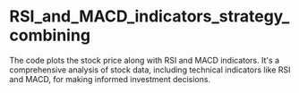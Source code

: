 # RSI_and_MACD_indicators_strategy_combining
The code  plots the stock price along with RSI and MACD indicators.
It's a comprehensive analysis of stock data, including technical indicators like RSI and MACD, for making informed investment decisions. 
